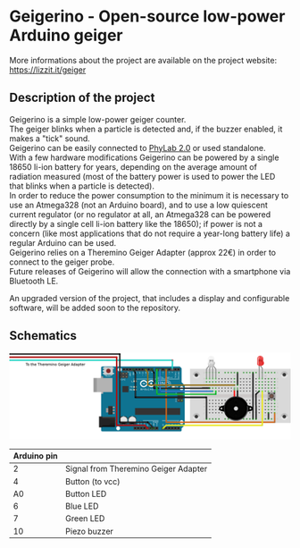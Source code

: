 # Geigerino - Open-source low-power Arduino geiger

More informations about the project are available on the project website: https://lizzit.it/geiger

## Description of the project
Geigerino is a simple low-power geiger counter.  
The geiger blinks when a particle is detected and, if the buzzer enabled, it makes a "tick" sound.  
Geigerino can be easily connected to [PhyLab 2.0](https://lizzit.it/phylab) or used standalone.  
With a few hardware modifications Geigerino can be powered by a single 18650 li-ion battery for years, depending on the average amount of radiation measured (most of the battery power is used to power the LED that blinks when a particle is detected).  
In order to reduce the power consumption to the minimum it is necessary to use an Atmega328 (not an Arduino board), and to use a low quiescent current regulator (or no regulator at all, an Atmega328 can be powered directly by a single cell li-ion battery like the 18650); if power is not a concern (like most applications that do not require a year-long battery life) a regular Arduino can be used.  
Geigerino relies on a Theremino Geiger Adapter (approx 22€) in order to connect to the geiger probe.  
Future releases of Geigerino will allow the connection with a smartphone via Bluetooth LE.  

An upgraded version of the project, that includes a display and configurable software, will be added soon to the repository.  

## Schematics

![Schematics](/schematic.png)

| Arduino pin | |
|---|---|
| 2 | Signal from Theremino Geiger Adapter |
| 4 | Button (to vcc) |
| A0 | Button LED |
| 6 | Blue LED |
| 7 | Green LED |
| 10 | Piezo buzzer |

